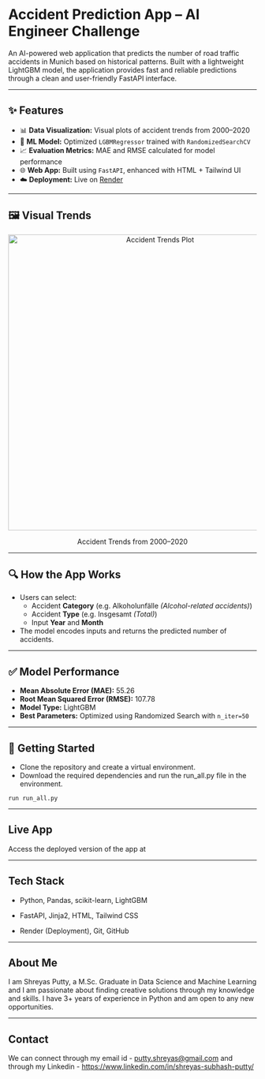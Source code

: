 # Accident Prediction App – AI Engineer Challenge

An AI-powered web application that predicts the number of road traffic accidents in Munich based on historical patterns. Built with a lightweight LightGBM model, the application provides fast and reliable predictions through a clean and user-friendly FastAPI interface.

---

## ✨ Features

- 📊 **Data Visualization:** Visual plots of accident trends from 2000–2020  
- 🧠 **ML Model:** Optimized `LGBMRegressor` trained with `RandomizedSearchCV`  
- 📈 **Evaluation Metrics:** MAE and RMSE calculated for model performance  
- 🌐 **Web App:** Built using `FastAPI`, enhanced with HTML + Tailwind UI  
- ☁️ **Deployment:** Live on [Render](https://render.com/)

---

## 🖼️ Visual Trends

<div align="center">
    <img src="assets/plot_example.png" alt="Accident Trends Plot" width="600" />
    <p>Accident Trends from 2000–2020</p>
</div>

---

## 🔍 How the App Works

- Users can select:
  - Accident **Category** (e.g. Alkoholunfälle *(Alcohol-related accidents)*)
  - Accident **Type** (e.g. Insgesamt *(Total)*)
  - Input **Year** and **Month**
- The model encodes inputs and returns the predicted number of accidents.

---

## ✅ Model Performance

- **Mean Absolute Error (MAE):** 55.26  
- **Root Mean Squared Error (RMSE):** 107.78  
- **Model Type:** LightGBM  
- **Best Parameters:** Optimized using Randomized Search with `n_iter=50`

---

## 🚀 Getting Started

 - Clone the repository and create a virtual environment.
 - Download the required dependencies and run the run_all.py file in the environment.
```
run run_all.py
```

---

## Live App

Access the deployed version of the app at 

---

## Tech Stack

- Python, Pandas, scikit-learn, LightGBM

- FastAPI, Jinja2, HTML, Tailwind CSS

- Render (Deployment), Git, GitHub

---

## About Me
I am Shreyas Putty, a M.Sc. Graduate in Data Science and Machine Learning and I am passionate about finding creative solutions through my knowledge and skills. I have 3+ years of experience in Python and am open to any new opportunities.

---

## Contact
We can connect through my email id - putty.shreyas@gmail.com and through my Linkedin - https://www.linkedin.com/in/shreyas-subhash-putty/